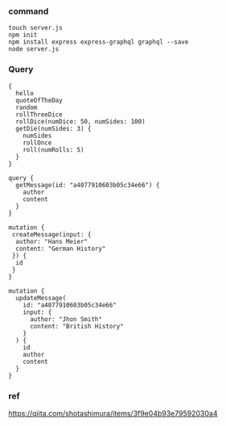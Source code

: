### command
```
touch server.js
npm init
npm install express express-graphql graphql --save
node server.js
```

### Query
```
{
  hello
  quoteOfTheDay
  random
  rollThreeDice
  rollDice(numDice: 50, numSides: 100)
  getDie(numSides: 3) {
    numSides
    rollOnce
    roll(numRolls: 5)
  }
}
```

```
query {
  getMessage(id: "a4077910603b05c34e66") {
    author
    content
  }
}
```

```
mutation {
 createMessage(input: {
  author: "Hans Meier"
  content: "German History"
 }) {
  id
 }
}
```

```
mutation {
  updateMessage(
    id: "a4077910603b05c34e66"
    input: {
      author: "Jhon Smith"
      content: "British History"
    }
  ) {
    id
    author
    content
  }
}
```

### ref
https://qiita.com/shotashimura/items/3f9e04b93e79592030a4
